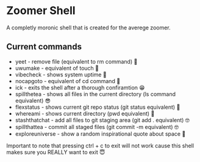 # Zoomer Shell
A completly moronic shell that is created for the averege zoomer.
## Current commands
- yeet - remove file (equivalent to rm command) 🤯
- uwumake - equivalent of touch 🥰
- vibecheck - shows system uptime 🥳
- nocapgoto - equivalent of cd command 😬
- ick - exits the shell after a thorough confiramtion 😁
- spillthetea - shows all files in the current directory (ls command equivalent) 😎
- flexstatus - shows current git repo status (git status equivalent) 🤩
- whereami - shows current directory (pwd equivalent) 🤔
- stashthatchat - add all files to git staging area (git add . equivalent) 🤓
- spillthattea - commit all staged files (git commit -m equivalent) 🤓
- exploreuniverse - show a random inspirational quote about space 🌌

Important to note that pressing ctrl + c to exit will not work cause this shell makes sure you REALLY want to exit 😇